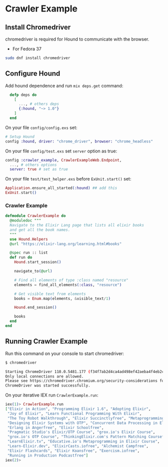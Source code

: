 # Crawler Example

## Install Chromedriver

chromedriver is required for Hound to communicate with the browser.

- For Fedora 37

```bash
sudo dnf install chromedriver
```

## Configure Hound

Add hound dependence and run `mix deps.get` command:

```elixir
  defp deps do
    [
      ..., # others deps
      {:hound, "~> 1.0"}
    ]
  end
```

On your file `config/config.exs` set:

```elixir
# Setup Hound
config :hound, driver: "chrome_driver", browser: "chrome_headless"
```

On your file `config/test.exs` set `server` option as true:

```elixir
config :crawler_example, CrawlerExampleWeb.Endpoint,
  ..., # others options
  server: true # set as true
```

On your file `test/test_helper.exs` before `ExUnit.start()` set:

```elixir
Application.ensure_all_started(:hound) ## add this
ExUnit.start()
```

### Crawler Example

```elixir
defmodule CrawlerExample do
  @moduledoc """
  Navigate to the Elixir Lang page that lists all elixir books
  and get all the book names.
  """
  use Hound.Helpers
  @url "https://elixir-lang.org/learning.html#books"

  @spec run :: list
  def run do
    Hound.start_session()

    navigate_to(@url)

    # Find all elements of type :class named "resource"
    elements = find_all_elements(:class, "resource")

    # Get visible text from elements
    books = Enum.map(elements, &visible_text/1)

    Hound.end_session()

    books
  end
end
```

## Running Crawler Example

Run this command on your console to start chromedriver:

```bash
$ chromedriver

Starting ChromeDriver 110.0.5481.177 (f34f7ab2d4ca4ad498ef42aeba4f4eb2c1392d63-refs/branch-heads/5481@{#1239}) on port 9515
Only local connections are allowed.
Please see https://chromedriver.chromium.org/security-considerations for suggestions on keeping ChromeDriver safe.
ChromeDriver was started successfully.
```

On your iterative IEX run `CrawlerExample.run`:

```elixir
iex(1)> CrawlerExample.run
["Elixir in Action", "Programming Elixir 1.6", "Adopting Elixir",
 "Joy of Elixir", "Learn Functional Programming With Elixir",
 "The Toy Robot Walkthrough", "Elixir Succinctlyfree", "Metaprogramming Elixir",
 "Designing Elixir Systems with OTP", "Concurrent Data Processing in Elixir",
 "Erlang in Angerfree", "Elixir Schoolfree",
 "Pragmatic Studio's Elixir/OTP Course", "grox.io's Elixir Course",
 "grox.io's OTP Course", "ThinkingElixir.com's Pattern Matching Coursefree",
 "LearnElixir.tv", "Educative.io's Metaprogramming in Elixir Course",
 "Learn-Elixir.dev", "ElixirCasts.iofree", "Alchemist Campfree",
 "Elixir Flashcards", "Elixir Koansfree", "Exercism.iofree",
 "Running in Production Podcastfree"]
iex(2)>
```
